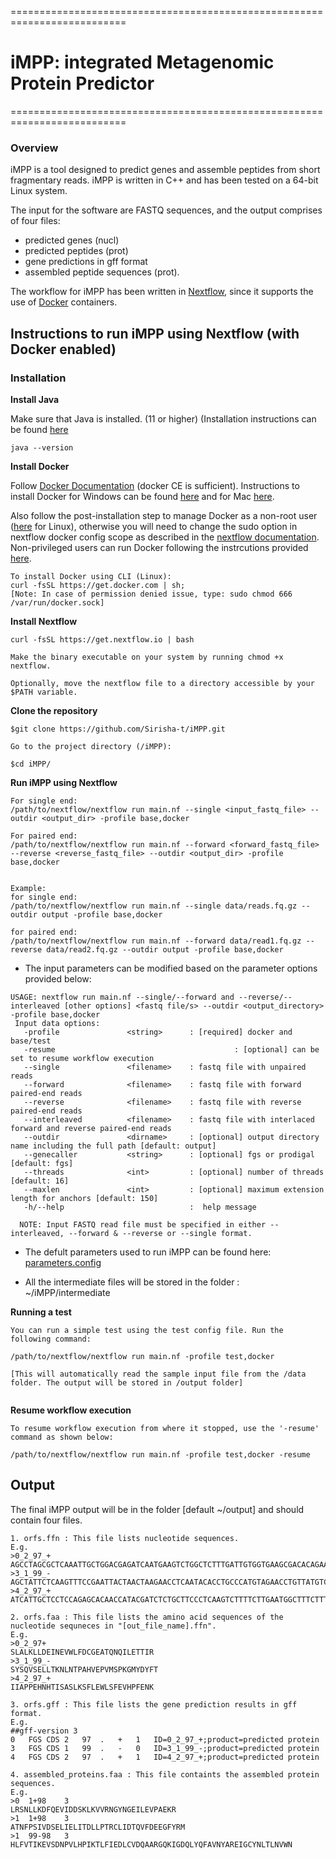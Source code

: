 ==========================================================================

# iMPP: integrated Metagenomic Protein Predictor #

==========================================================================
### Overview ###

iMPP is a tool designed to predict genes and assemble peptides from short fragmentary reads.
iMPP is written in C++ and has been tested on a 64-bit Linux system.

The input for the software are FASTQ sequences, and the output comprises of four files:
* predicted genes (nucl) 
* predicted peptides (prot) 
* gene predictions in gff format
* assembled peptide sequences (prot).

The workflow for iMPP has been written in [Nextflow](https://www.nextflow.io/index.html), since it supports the use of [Docker](https://www.docker.com/) containers. 

## Instructions to run iMPP using Nextflow (with Docker enabled) ##

### Installation ###
__Install Java__

Make sure that Java is installed. (11 or higher) (Installation instructions can be found [here](https://www.oracle.com/java/technologies/downloads/)
```
java --version
```

__Install Docker__

Follow [Docker Documentation](https://docs.docker.com/get-docker/) (docker CE is sufficient). Instructions to install Docker for Windows can be found [here](https://docs.docker.com/desktop/install/windows-install/) and for Mac [here](https://docs.docker.com/desktop/install/mac-install/).

Also follow the post-installation step to manage Docker as a non-root user ([here](https://docs.docker.com/engine/install/linux-postinstall/) for Linux), otherwise you will need to change the sudo option in nextflow docker config scope as described in the [nextflow documentation](https://www.nextflow.io/docs/latest/config.html#scope-docker). Non-privileged users can run Docker following the instrcutions provided [here](https://docs.docker.com/engine/security/rootless/).

```
To install Docker using CLI (Linux):
curl -fsSL https://get.docker.com | sh;
[Note: In case of permission denied issue, type: sudo chmod 666 /var/run/docker.sock]
```

__Install Nextflow__
```
curl -fsSL https://get.nextflow.io | bash

Make the binary executable on your system by running chmod +x nextflow.

Optionally, move the nextflow file to a directory accessible by your $PATH variable. 
```

__Clone the repository__
```
$git clone https://github.com/Sirisha-t/iMPP.git

Go to the project directory (/iMPP):

$cd iMPP/
```


__Run iMPP using Nextflow__
```
For single end:
/path/to/nextflow/nextflow run main.nf --single <input_fastq_file> --outdir <output_dir> -profile base,docker

For paired end:
/path/to/nextflow/nextflow run main.nf --forward <forward_fastq_file> --reverse <reverse_fastq_file> --outdir <output_dir> -profile base,docker


Example:
for single end: 
/path/to/nextflow/nextflow run main.nf --single data/reads.fq.gz --outdir output -profile base,docker

for paired end:
/path/to/nextflow/nextflow run main.nf --forward data/read1.fq.gz --reverse data/read2.fq.gz --outdir output -profile base,docker

```
* The input parameters can be modified based on the parameter options provided below:
```
USAGE: nextflow run main.nf --single/--forward and --reverse/--interleaved [other options] <fastq file/s> --outdir <output_directory> -profile base,docker
 Input data options:
   -profile               <string>      : [required] docker and base/test
   -resume				                          : [optional] can be set to resume workflow execution
   --single               <filename>    : fastq file with unpaired reads
   --forward              <filename>    : fastq file with forward paired-end reads
   --reverse              <filename>    : fastq file with reverse paired-end reads
   --interleaved          <filename>    : fastq file with interlaced forward and reverse paired-end reads
   --outdir               <dirname>     : [optional] output directory name including the full path [default: output]
   --genecaller           <string>      : [optional] fgs or prodigal [default: fgs]
   --threads              <int>         : [optional] number of threads [default: 16]
   --maxlen               <int>         : [optional] maximum extension length for anchors [default: 150]
   -h/--help                            :  help message

  NOTE: Input FASTQ read file must be specified in either --interleaved, --forward & --reverse or --single format.
```
* The defult parameters used to run iMPP can be found here: [parameters.config](https://github.com/Sirisha-t/iMPP/blob/master/params/parameters.txt "parameters.txt")

* All the intermediate files will be stored in the folder : ~/iMPP/intermediate 


__Running a test__
```
You can run a simple test using the test config file. Run the following command: 

/path/to/nextflow/nextflow run main.nf -profile test,docker
 
[This will automatically read the sample input file from the /data folder. The output will be stored in /output folder]
 
```
__Resume workflow execution__
```
To resume workflow execution from where it stopped, use the '-resume' command as shown below:

/path/to/nextflow/nextflow run main.nf -profile test,docker -resume
```

## Output ##

The final iMPP output will be in the <outdir> folder [default ~/output] and should contain four files.
```
1. orfs.ffn : This file lists nucleotide sequences.
E.g.
>0_2_97_+
AGCCTAGCGCTCAAATTGCTGGACGAGATCAATGAAGTCTGGCTCTTTGATTGTGGTGAAGCGACACAGAATCAAATTTTAGAAACGACCATACGT
>3_1_99_-
AGCTATTCTCAAGTTTCCGAATTACTAACTAAGAACCTCAATACACCTGCCCATGTAGAACCTGTTATGTCGCCTAAAGGAATGTATGACTACTTCACT
>4_2_97_+
ATCATTGCTCCTCCAGAGCACAACCATACGATCTCTGCTTCCCTCAAGTCTTTTCTTGAATGGCTTTCTTTCGAGGTGCATCCATTTGAAAACAAA

2. orfs.faa : This file lists the amino acid sequences of the nucleotide sequneces in "[out_file_name].ffn".
E.g.
>0_2_97+
SLALKLLDEINEVWLFDCGEATQNQILETTIR
>3_1_99_-
SYSQVSELLTKNLNTPAHVEPVMSPKGMYDYFT
>4_2_97_+
IIAPPEHNHTISASLKSFLEWLSFEVHPFENK

3. orfs.gff : This file lists the gene prediction results in gff format.
E.g.
##gff-version 3
0	FGS	CDS	2	97	.	+	1	ID=0_2_97_+;product=predicted protein
3	FGS	CDS	1	99	.	-	0	ID=3_1_99_-;product=predicted protein
4	FGS	CDS	2	97	.	+	1	ID=4_2_97_+;product=predicted protein

4. assembled_proteins.faa : This file containts the assembled protein sequences.
E.g.
>0	1+98	3
LRSNLLKDFQEVIDDSKLKVVRNGYNGEILEVPAEKR
>1	1+98	3
ATNFPSIVDSELIELITDLLPTRCLIDTQVFDEEGFYRM
>1	99-98	3
HLFVTIKEVSDNPVLHPIKTLFIEDLCVDQAARGQKIGDQLYQFAVNYAREIGCYNLTLNVWN
```
